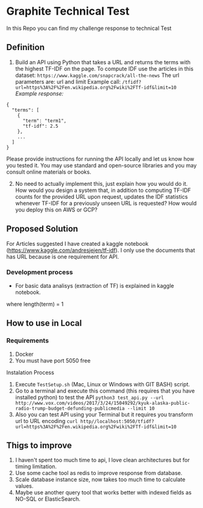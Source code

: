 # Graphite Technical Test

In this Repo you can find my challenge response to technical Test

## Definition
1. Build an API using Python that takes a URL and returns the terms with the highest TF-IDF on the page.
To compute IDF use the articles in this dataset: ```https://www.kaggle.com/snapcrack/all-the-news```
The url parameters are: url and limit Example call:
```/tfidf?url=https%3A%2F%2Fen.wikipedia.org%2Fwiki%2FTf-idf&limit=10```
*Example response:*
```
{
  "terms": [
    {
      "term": "term1",
      "tf-idf": 2.5
    },
    ...
  ]
}
```
Please provide instructions for running the API locally and let us know how you tested it. You may use standard and open-source libraries and you may consult online materials or books.

2. No need to actually implement this, just explain how you would do it.
How would you design a system that, in addition to computing TF-IDF counts for the provided URL upon request, updates the IDF statistics whenever TF-IDF for a previously unseen URL is requested? How would you deploy this on AWS or GCP?

## Proposed Solution

For Articles suggested I have created a kaggle notebook (https://www.kaggle.com/andresjejen/tf-idf). I only use the documents that has URL because is one requirement for API.

### Development process
  - For basic data analisys (extraction of TF) is explained in kaggle notebook.

where length(term) = 1

## How to use in Local
### Requirements
1. Docker
2. You must have port 5050 free

Instalation Process
1. Execute ```TestSetup.sh``` (Mac, Linux or Windows with GIT BASH) script.
2. Go to a terminal and execute this command (this requires that you have installed python) to test the API
```python3 test_api.py --url http://www.vox.com/videos/2017/3/24/15049292/kyuk-alaska-public-radio-trump-budget-defunding-publicmedia --limit 10```
3. Also you can test API using your Terminal but it requires you transform url to URL encoding
```curl http//localhost:5050/tfidf?url=https%3A%2F%2Fen.wikipedia.org%2Fwiki%2FTf-idf&limit=10```

## Thigs to improve
1. I haven't spent too much time to api, I love clean architectures but for timing limitation.
2. Use some cache tool as redis to improve response from database.
3. Scale database instance size, now takes too much time to calculate values.
4. Maybe use another query tool that works better with indexed fields as NO-SQL or ElasticSearch.